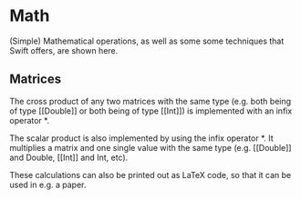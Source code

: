 # Math

(Simple) Mathematical operations, as well as some some techniques that Swift offers, are shown here.

## Matrices

The cross product of any two matrices with the same type (e.g. both being of type [[Double]] or both being of type [[Int]]) is implemented with an infix operator *.

The scalar product is also implemented by using the infix operator *. It multiplies a matrix and one single value with the same type (e.g. [[Double]] and Double, [[Int]] and Int, etc).

These calculations can also be printed out as LaTeX code, so that it can be used in e.g. a paper.
